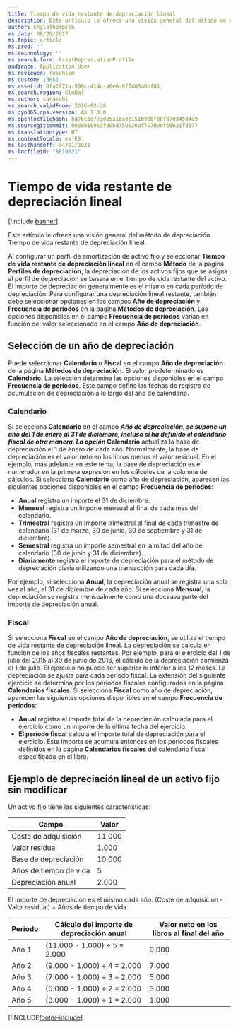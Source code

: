 ```yaml
---
title: Tiempo de vida restante de depreciación lineal
description: Este artículo le ofrece una visión general del método de depreciación Tiempo de vida restante de depreciación lineal.
author: ShylaThompson
ms.date: 06/20/2017
ms.topic: article
ms.prod: ''
ms.technology: ''
ms.search.form: AssetDepreciationProfile
audience: Application User
ms.reviewer: roschlom
ms.custom: 13851
ms.assetid: 0fa2f71a-596c-414c-a6e6-8f7405a0bf81
ms.search.region: Global
ms.author: saraschi
ms.search.validFrom: 2016-02-28
ms.dyn365.ops.version: AX 7.0.0
ms.openlocfilehash: bd7bc6d773d85a1ba02151b96bf80f970845d4a9
ms.sourcegitcommit: 0e8db169c3f90bd750826af76709ef5d621fd377
ms.translationtype: HT
ms.contentlocale: es-ES
ms.lasthandoff: 04/01/2021
ms.locfileid: "5818521"
---
```

# <a name="straight-line-life-remaining-depreciation"></a>Tiempo de vida restante de depreciación lineal

[!include [banner](../includes/banner.md)]

Este artículo le ofrece una visión general del método de depreciación Tiempo de vida restante de depreciación lineal.

Al configurar un perfil de amortización de activo fijo y seleccionar **Tiempo de vida restante de depreciación lineal** en el campo **Método** de la página **Perfiles de depreciación**, la depreciación de los activos fijos que se asigna al perfil de depreciación se basará en el tiempo de vida restante del activo. El importe de depreciación generalmente es el mismo en cada período de depreciación. Para configurar una depreciación lineal restante, también debe seleccionar opciones en los campos **Año de depreciación** y **Frecuencia de períodos** en la página **Métodos de depreciación**. Las opciones disponibles en el campo **Frecuencia de períodos** varían en función del valor seleccionado en el campo **Año de depreciación**.

## <a name="select-a-depreciation-year"></a>Selección de un año de depreciación
Puede seleccionar **Calendario** o **Fiscal** en el campo **Año de depreciación** de la página **Métodos de depreciación**. El valor predeterminado es **Calendario**. La selección determina las opciones disponibles en el campo **Frecuencia de períodos**. Este campo define las fechas de registro de acumulación de depreciación a lo largo del año de calendario.

### <a name="calendar"></a>Calendario

Si selecciona **Calendario** en el campo **_Año de depreciación_*, se supone un año del 1 de enero al 31 de diciembre, incluso si ha definido el calendario fiscal de otra manera. La opción* Calendario** actualiza la base de depreciación el 1 de enero de cada año. Normalmente, la base de depreciación es el valor neto en los libros menos el valor residual. En el ejemplo, más adelante en este tema, la base de depreciación es el numerador en la primera expresión en los cálculos de la columna de cálculos. Si selecciona **Calendario** como año de depreciación, aparecen las siguientes opciones disponibles en el campo **Frecuencia de períodos**:

-   **Anual** registra un importe el 31 de diciembre.
-   **Mensual** registra un importe mensual al final de cada mes del calendario.
-   **Trimestral** registra un importe trimestral al final de cada trimestre de calendario (31 de marzo, 30 de junio, 30 de septiembre y 31 de diciembre).
-   **Semestral** registra un importe semestral en la mitad del año del calendario (30 de junio y 31 de diciembre).
-   **Diariamente** registra el importe de depreciación para el método de depreciación diaria utilizando una transacción para cada día.

Por ejemplo, si selecciona **Anual**, la depreciación anual se registra una sola vez al año, el 31 de diciembre de cada año. Si selecciona **Mensual**, la depreciación se registra mensualmente como una doceava parte del importe de depreciación anual.

### <a name="fiscal"></a>Fiscal

Si selecciona **Fiscal** en el campo **Año de depreciación**, se utiliza el tiempo de vida restante de depreciación lineal. La depreciación se calcula en función de los años fiscales restantes. Por ejemplo, para el ejercicio del 1 de julio del 2015 al 30 de junio de 2016, el cálculo de la depreciación comienza el 1 de julio. El ejercicio no puede ser superior ni inferior a los 12 meses. La depreciación se ajusta para cada período fiscal. La extensión del siguiente ejercicio se determina por los períodos fiscales configurados en la página **Calendarios fiscales**. Si selecciona **Fiscal** como año de depreciación, aparecen las siguientes opciones disponibles en el campo **Frecuencia de períodos**:

-   **Anual** registra el importe total de la depreciación calculada para el ejercicio como un importe de la última fecha del ejercicio.
-   **El período fiscal** calcula el importe total de depreciación para el ejercicio. Este importe se acumula entonces en los períodos fiscales definidos en la página **Calendarios fiscales** del calendario fiscal especificado en el libro.

## <a name="example-of-straight-line-depreciation-of-an-unchanged-fixed-asset"></a>Ejemplo de depreciación lineal de un activo fijo sin modificar
Un activo fijo tiene las siguientes características:

| Campo               | Valor  |
|---------------------|--------|
| Coste de adquisición    | 11,000 |
| Valor residual       | 1.000  |
| Base de depreciación   | 10.000 |
| Años de tiempo de vida  | 5      |
| Depreciación anual | 2.000  |

El importe de depreciación es el mismo cada año: (Coste de adquisición - Valor residual) ÷ Años de tiempo de vida

| Periodo | Cálculo del importe de depreciación anual | Valor neto en los libros al final del año |
|--------|-----------------------------------------------|---------------------------------------|
| Año 1 | (11.000 - 1.000) ÷ 5 = 2.000                  | 9.000                                 |
| Año 2 | (9.000 - 1.000) ÷ 4 = 2.000                   | 7.000                                 |
| Año 3 | (7.000 - 1.000) ÷ 3 = 2.000                   | 5.000                                 |
| Año 4 | (5.000 - 1.000) ÷ 2 = 2.000                   | 3.000                                 |
| Año 5 | (3.000 - 1.000) ÷ 1 = 2.000                   | 1.000                                 |







[!INCLUDE[footer-include](../../includes/footer-banner.md)]